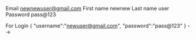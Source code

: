<!-- # MindMates

<!-- Chats -->

<!-- 1. Send and Receive Private message and files, test in hoopscotch with sthaamit22fymail.com -->
<!-- Community
1. Community build, add member, Remove and self member out, message and files sharing, like the files and message. -->

<!-- For Registration -->

Email
newnewuser@gmail.com
First name
newnew
Last name
user
Password
pass@123

For Login
{
"username":"newuser@gmail.com",
"password":"pass@123"
} -->
